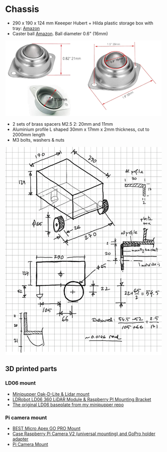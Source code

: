 # Chassis



* 290 x 190 x 124 mm Keeeper Hubert + Hilda plastic storage box with tray:  [Amazon](https://www.amazon.de/keeeper-Hubert-Hilda-Storage-Transparent/dp/B092JKYLW5?ref_=ast_sto_dp)
* Caster ball [Amazon](https://www.amazon.es/dp/B09MLVQWL7?_encoding=UTF8&psc=1&ref_=cm_sw_r_cp_ud_dp_PQB2K3KK5H9V853M14GN). Ball diameter 0.6" (16mm)

![](./assets/images/caster.png)

* 2 sets of brass spacers M2.5 2: 20mm and 11mm
* Aluminium profile L shaped 30mm x 17mm x 2mm thickness, cut to 2000mm length
* M3 bolts, washers & nuts

![](./assets/images/sketch_chassis.png)

## 3D printed parts
### LD06 mount
* [Minipupper Oak-D-Lite & Lidar mount](https://www.thingiverse.com/thing:5374323)
* [LDRobot LD06 360 LiDAR Module & Raspberry PI Mounting Bracket](https://grabcad.com/library/ldrobot-ld06-360-lidar-module-raspberry-pi-mounting-bracket-1)
* [The original LD06 baseplate from my minipupper repo](https://github.com/mhered/minipupper_fun/tree/main/assets/CAD)

### Pi camera mount
* [BEST Micro Apex GO PRO Mount](https://www.thingiverse.com/thing:4890862)
* [Case Raspberry Pi Camera V2 (universal mounting) and GoPro holder adapter](https://www.thingiverse.com/thing:3610624)
* [Pi Camera Mount](https://www.thingiverse.com/thing:3411450)
